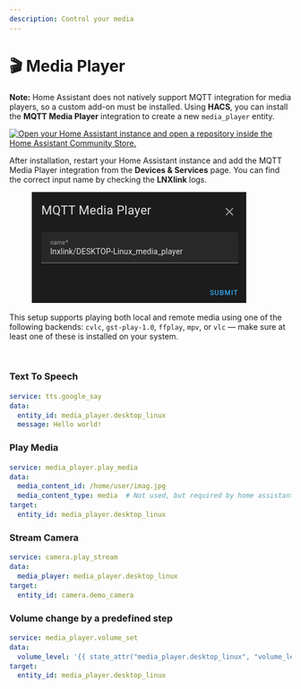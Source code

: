 ```yaml
---
description: Control your media
---
```


# 🎬 Media Player

**Note:** Home Assistant does not natively support MQTT integration for media players, so a custom add-on must be installed. Using **HACS**, you can install the **MQTT Media Player** integration to create a new `media_player` entity.

[![Open your Home Assistant instance and open a repository inside the Home Assistant Community Store.](.gitbook/assets/hacs_repository.svg)](https://my.home-assistant.io/redirect/hacs_repository/?owner=bkbilly\&repository=mqtt_media_player\&category=integration)

After installation, restart your Home Assistant instance and add the MQTT Media Player integration from the **Devices & Services** page. You can find the correct input name by checking the **LNXlink** logs.

<div align="left"><figure><img src=".gitbook/assets/Screenshot from 2024-10-05 17-11-02.png" alt=""><figcaption></figcaption></figure></div>

This setup supports playing both local and remote media using one of the following backends: `cvlc`, `gst-play-1.0`, `ffplay`, `mpv`, or `vlc` — make sure at least one of these is installed on your system.

<div align="left"><figure><img src=".gitbook/assets/image.png" alt="" width="449"><figcaption></figcaption></figure></div>

### Text To Speech

```yaml
service: tts.google_say
data:
  entity_id: media_player.desktop_linux
  message: Hello world!
```

### Play Media

```yaml
service: media_player.play_media
data:
  media_content_id: /home/user/imag.jpg
  media_content_type: media  # Not used, but required by home assistant
target:
  entity_id: media_player.desktop_linux
```

### Stream Camera

```yaml
service: camera.play_stream
data:
  media_player: media_player.desktop_linux
target:
  entity_id: camera.demo_camera
```

### Volume change by a predefined step

```yaml
service: media_player.volume_set
data:
  volume_level: '{{ state_attr("media_player.desktop_linux", "volume_level") - 0.01 }}'
target:
  entity_id: media_player.desktop_linux
```
